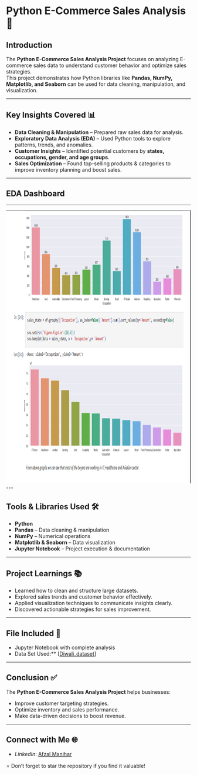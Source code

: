 # Python E-Commerce Sales Analysis 🛒
## Introduction  

The **Python E-Commerce Sales Analysis Project** focuses on analyzing E-commerce sales data to understand customer behavior and optimize sales strategies.  
This project demonstrates how Python libraries like **Pandas, NumPy, Matplotlib, and Seaborn** can be used for data cleaning, manipulation, and visualization.  

---

## Key Insights Covered 📊  

- **Data Cleaning & Manipulation** – Prepared raw sales data for analysis.  
- **Exploratory Data Analysis (EDA)** – Used Python tools to explore patterns, trends, and anomalies.  
- **Customer Insights** – Identified potential customers by **states, occupations, gender, and age groups**.  
- **Sales Optimization** – Found top-selling products & categories to improve inventory planning and boost sales.  

---
## EDA Dashboard

---
<img src="https://github.com/AfzalManihar/Python_E-Commerce_Sales_Analysis/raw/main/E-Commerce_Sales_final_look.png" alt="E-Commerce Sales Dashboard" width="1325" height="743"/>
---

## Tools & Libraries Used 🛠️  

- **Python**  
- **Pandas** – Data cleaning & manipulation  
- **NumPy** – Numerical operations  
- **Matplotlib & Seaborn** – Data visualization  
- **Jupyter Notebook** – Project execution & documentation  

---

## Project Learnings 📚  

- Learned how to clean and structure large datasets.  
- Explored sales trends and customer behavior effectively.  
- Applied visualization techniques to communicate insights clearly.  
- Discovered actionable strategies for sales improvement.  

---

## File Included 📂  

- Jupyter Notebook with complete analysis  
- Data Set Used:** [[Diwali_dataset](https://github.com/AfzalManihar/Python_E-Commerce_Sales_Analysis/blob/main/Diwali%20Sales%20Data.csv)]

---

## Conclusion ✅  

The **Python E-Commerce Sales Analysis Project** helps businesses:  

- Improve customer targeting strategies.  
- Optimize inventory and sales performance.  
- Make data-driven decisions to boost revenue.  

---

## Connect with Me 🌐  

- *LinkedIn*: [Afzal Manihar](https://www.linkedin.com/in/afzal-manihar-bb0183308)  

⭐ Don’t forget to star the repository if you find it valuable!
